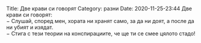 Title: Две крави си говорят
Category: разни
Date: 2020-11-25-23:44
Две крави си говорят:  
&minus; Слушай, според мен, хората ни хранят само, за да ни доят, а после да ни убият и изядат.  
&minus; Стига с тези теории на конспирациите, че ще ти се смее цялото стадо!